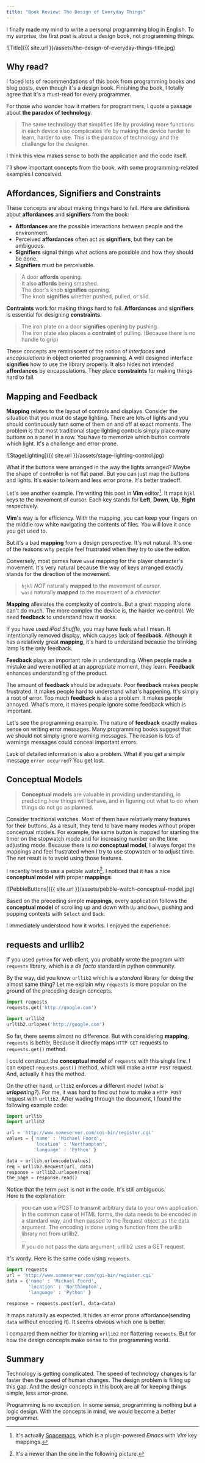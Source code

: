 ```yaml
---
title: "Book Review: The Design of Everyday Things"
---
```


I finally made my mind to write a personal programming blog in English.
To my surprise, the first post is about a design book, not programming things.

![Title]({{ site.url }}/assets/the-design-of-everyday-things-title.jpg)

## Why read?
I faced lots of recommendations of this book from programming books and blog posts,
even though it's a design book.  Finishing the book, I totally agree
that it's a must-read for every programmer.

For those who wonder how it matters for programmers, I quote a passage
about **the paradox of technology**.

> The same technology that simplifies life by providing more functions in each
> device also complicates life by making the device harder to learn, harder to
> use.  This is the paradox of technology and the challenge for the designer.

I think this view makes sense to both the application and the code itself.

I'll show important concepts from the book, with some programming-related examples
I conceived.


## Affordances, Signifiers and Constraints

These concepts are about making things hard to fail.
Here are definitions about **affordances** and **signifiers** from the book:

- **Affordances** are the possible interactions between people and the
environment.
- Perceived **affordances** often act as **signifiers**, but they can be ambiguous.
- **Signifiers** signal things what actions are possible and how they should be
done.
- **Signifiers** must be perceivable.

> A door **affords** opening.  
> It also **affords** being smashed.  
> The door's knob **signifies** opening.  
> The knob **signifies** whether pushed, pulled, or slid.

**Contraints** work for making things hard to fail.  **Affordances** and
**signifiers** is essential for designing **constraints**.

> The iron plate on a door **signifies** opening by pushing.  
> The iron plate also places a **contraint** of pulling. (Because there is no handle to grip)

These concepts are reminiscent of the notion of *interfaces* and *encapsulations*
in object oriented programming.
A well designed interface **signifies** how to use the library properly.  It
also hides not intended **affordances** by encapsulations.  They place
**constraints** for making things hard to fail.


## Mapping and Feedback

**Mapping** relates to the layout of controls and displays.  Consider the situation 
that you must do stage lighting.  There are lots of lights and you should continuously turn
some of them on and off at exact moments.  The problem is
that most traditional stage lighting controls simply place many buttons on a panel in a row.
You have to memorize which button controls which light.  It's a challenge and error-prone.

![StageLighting]({{ site.url }}/assets/stage-lighting-control.jpg)

What if the buttons were arranged in the way the lights arranged?  Maybe the shape of controller is
not flat panel. But you can just map the buttons and lights.
It's easier to learn and less error prone.  It's better tradeoff.

Let's see another example.  I'm writing this post in **Vim** editor[^1].  It maps
`hjkl` keys to the movement of cursor. Each key stands for
**Left**, **Down**, **Up**, **Right** respectively.

**Vim**'s way is for efficiency.  With the mapping,
you can keep your fingers on the middle row white navigating the contents of files.
You will love it once you get used to.

But it's a bad **mapping** from a design perspective.  It's not natural.
It's one of the reasons why people feel frustrated when they try to use the editor.

Conversely, most  games have `wasd` mapping for the player character's movement.
It's very natural because the way of keys arranged exactly stands for
the direction of the movement.

> `hjkl` *NOT* naturally **mapped** to the movement of *cursor*.  
> `wasd` naturally **mapped** to the movement of a *character*.  

**Mapping** alleviates the complexity of controls.  But a great mapping alone
can't do much.  The more complex the device is, the harder we control.  We
need **feedback** to understand how it works.

If you have used *iPod Shuffle*, you may have feels what I mean.
It intentionally removed display, which causes lack of **feedback**.
Although it has a relatively great **mapping**,
it's hard to understand because the blinking lamp is the only feedback.

**Feedback** plays an important role in understanding.
When people made a mistake and were notified at an appropriate moment, they learn. 
**Feedback** enhances understanding of the product.

The amount of **feedback** should be adequate.  Poor **feedback** makes people frustrated.
It makes people hard to understand what's happening.  It's simply a root of error.
Too much **feedback** is also a problem.  It makes people annoyed.  What's more, 
it makes people ignore some feedback which is important.

Let's see the programming example.  The nature of **feedback** exactly makes sense on
writing error messages.  Many programming books suggest that we should not simply
ignore warning messages.  The reason is lots of warnings messages could conceal important errors.

Lack of detailed information is also a problem.
What if you get a simple message `error occurred`?  You get lost.


## Conceptual Models
> **Conceptual models** are valuable in providing understanding,
> in predicting how things will behave, and in figuring out what to do
> when things do not go as planned.

Consider traditional watches.  Most of them have relatively many features for
their buttons.  As a result, they tend to have many modes without proper conceptual models.
For example, the same button is mapped for starting the timer on the stopwatch mode and
for increasing number on the time adjusting mode.  Because there is *no* **conceptual model**,
I always forget the mappings and feel frustrated when I try to use stopwatch or to adjust time.
The net result is to avoid using those features.

I recently tried to use a pebble watch[^2].
I noticed that it has a nice **conceptual model** with proper **mappings**.

![PebbleButtons]({{ site.url }}/assets/pebble-watch-conceptual-model.jpg)

Based on the preceding simple **mappings**, every application follows the **conceptual model**
of scrolling up and down with `Up` and `Down`, pushing and popping contexts with `Select` and `Back`.

I immediately understood how it works.  I enjoyed the experience.


## requests and urllib2

If you used `python` for web client, you probably wrote the program with `requests` library,
which is a *de facto* standard in python community.

By the way, did you know `urllib2` which is a *standard* library for doing the almost same thing?
Let me explain why `requests` is more popular on the ground of the preceding design concepts.

```python
import requests
requests.get('http://google.com')

import urllib2
urllib2.urlopen('http://google.com')
```

So far, there seems almost no difference.
But with considering **mapping**, `requests` is better,
Because it directly maps `HTTP GET` requests to `requests.get()` method.

I could construct the **conceptual model** of `requests` with this single line.
I can expect `requests.post()` method, which will make a `HTTP POST` request.
And, actually it has the method.

On the other hand, `urllib2` enforces a different model (*what is **urlopen**ing?*).
For me, it was hard to find out how to make a `HTTP POST` request with `urllib2`.
After wading through the document, I found the following example code:

```python
import urllib
import urllib2

url = 'http://www.someserver.com/cgi-bin/register.cgi'
values = {'name' : 'Michael Foord',
          'location' : 'Northampton',
          'language' : 'Python' }

data = urllib.urlencode(values)
req = urllib2.Request(url, data)
response = urllib2.urlopen(req)
the_page = response.read()
```

Notice that the term `post` is not in the code.  It's still ambiguous.  
Here is the explanation:

> you can use a POST to transmit arbitrary data to your own application.
> In the common case of HTML forms, the data needs to be encoded in a standard way,
> and then passed to the Request object as the data argument.
> The encoding is done using a function from the urllib library not from urllib2.  
> ...  
> If you do not pass the data argument, urllib2 uses a GET request.

It's wordy.  Here is the same code using `requests`.

```python
import requests
url = 'http://www.someserver.com/cgi-bin/register.cgi'
data = {'name' : 'Michael Foord',
        'location' : 'Northampton',
        'language' : 'Python' }

response = requests.post(url, data=data)
```
It maps naturally as expected.  It hides an error prone affordance(sending `data` without encoding it).
It seems obvious which one is better.

I compared them neither for blaming `urllib2` nor flattering `requests`.
But for how the design concepts make sense to the programming world.


## Summary
Technology is getting complicated.
The speed of technology changes is far faster then the speed of human changes.
The design problem is filling up this gap.  And the design concepts in this book are
all for keeping things simple, less error-prone.

Programming is no exception.  In some sense, programming is nothing but a logic design.
With the concepts in mind, we would become a better programmer.


[^1]: It's actually [Spacemacs](http://spacemacs.org/), which is a plugin-powered *Emacs* with *Vim* key mappings.
[^2]: It's a newer than the one in the following picture.
